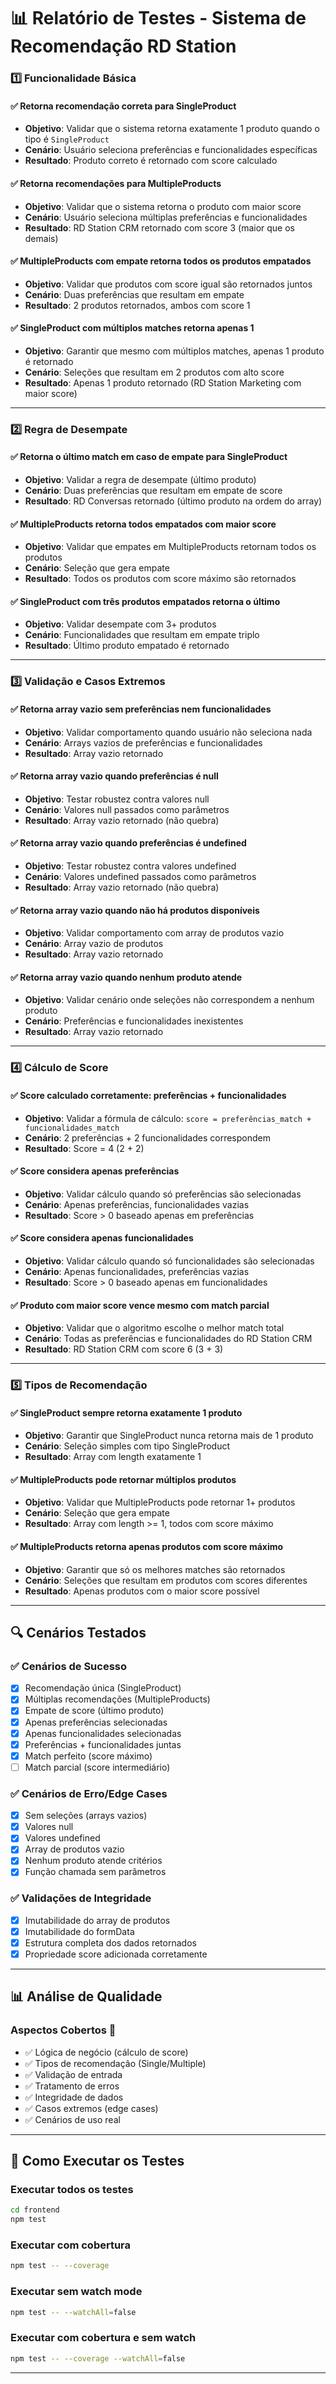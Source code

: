 # 📊 Relatório de Testes - Sistema de Recomendação RD Station

### 1️⃣ Funcionalidade Básica

#### ✅ Retorna recomendação correta para SingleProduct

- **Objetivo**: Validar que o sistema retorna exatamente 1 produto quando o tipo é `SingleProduct`
- **Cenário**: Usuário seleciona preferências e funcionalidades específicas
- **Resultado**: Produto correto é retornado com score calculado

#### ✅ Retorna recomendações para MultipleProducts

- **Objetivo**: Validar que o sistema retorna o produto com maior score
- **Cenário**: Usuário seleciona múltiplas preferências e funcionalidades
- **Resultado**: RD Station CRM retornado com score 3 (maior que os demais)

#### ✅ MultipleProducts com empate retorna todos os produtos empatados

- **Objetivo**: Validar que produtos com score igual são retornados juntos
- **Cenário**: Duas preferências que resultam em empate
- **Resultado**: 2 produtos retornados, ambos com score 1

#### ✅ SingleProduct com múltiplos matches retorna apenas 1

- **Objetivo**: Garantir que mesmo com múltiplos matches, apenas 1 produto é retornado
- **Cenário**: Seleções que resultam em 2 produtos com alto score
- **Resultado**: Apenas 1 produto retornado (RD Station Marketing com maior score)

---

### 2️⃣ Regra de Desempate

#### ✅ Retorna o último match em caso de empate para SingleProduct

- **Objetivo**: Validar a regra de desempate (último produto)
- **Cenário**: Duas preferências que resultam em empate de score
- **Resultado**: RD Conversas retornado (último produto na ordem do array)

#### ✅ MultipleProducts retorna todos empatados com maior score

- **Objetivo**: Validar que empates em MultipleProducts retornam todos os produtos
- **Cenário**: Seleção que gera empate
- **Resultado**: Todos os produtos com score máximo são retornados

#### ✅ SingleProduct com três produtos empatados retorna o último

- **Objetivo**: Validar desempate com 3+ produtos
- **Cenário**: Funcionalidades que resultam em empate triplo
- **Resultado**: Último produto empatado é retornado

---

### 3️⃣ Validação e Casos Extremos

#### ✅ Retorna array vazio sem preferências nem funcionalidades

- **Objetivo**: Validar comportamento quando usuário não seleciona nada
- **Cenário**: Arrays vazios de preferências e funcionalidades
- **Resultado**: Array vazio retornado

#### ✅ Retorna array vazio quando preferências é null

- **Objetivo**: Testar robustez contra valores null
- **Cenário**: Valores null passados como parâmetros
- **Resultado**: Array vazio retornado (não quebra)

#### ✅ Retorna array vazio quando preferências é undefined

- **Objetivo**: Testar robustez contra valores undefined
- **Cenário**: Valores undefined passados como parâmetros
- **Resultado**: Array vazio retornado (não quebra)

#### ✅ Retorna array vazio quando não há produtos disponíveis

- **Objetivo**: Validar comportamento com array de produtos vazio
- **Cenário**: Array vazio de produtos
- **Resultado**: Array vazio retornado

#### ✅ Retorna array vazio quando nenhum produto atende

- **Objetivo**: Validar cenário onde seleções não correspondem a nenhum produto
- **Cenário**: Preferências e funcionalidades inexistentes
- **Resultado**: Array vazio retornado

---

### 4️⃣ Cálculo de Score

#### ✅ Score calculado corretamente: preferências + funcionalidades

- **Objetivo**: Validar a fórmula de cálculo: `score = preferências_match + funcionalidades_match`
- **Cenário**: 2 preferências + 2 funcionalidades correspondem
- **Resultado**: Score = 4 (2 + 2)

#### ✅ Score considera apenas preferências

- **Objetivo**: Validar cálculo quando só preferências são selecionadas
- **Cenário**: Apenas preferências, funcionalidades vazias
- **Resultado**: Score > 0 baseado apenas em preferências

#### ✅ Score considera apenas funcionalidades

- **Objetivo**: Validar cálculo quando só funcionalidades são selecionadas
- **Cenário**: Apenas funcionalidades, preferências vazias
- **Resultado**: Score > 0 baseado apenas em funcionalidades

#### ✅ Produto com maior score vence mesmo com match parcial

- **Objetivo**: Validar que o algoritmo escolhe o melhor match total
- **Cenário**: Todas as preferências e funcionalidades do RD Station CRM
- **Resultado**: RD Station CRM com score 6 (3 + 3)

---

### 5️⃣ Tipos de Recomendação

#### ✅ SingleProduct sempre retorna exatamente 1 produto

- **Objetivo**: Garantir que SingleProduct nunca retorna mais de 1 produto
- **Cenário**: Seleção simples com tipo SingleProduct
- **Resultado**: Array com length exatamente 1

#### ✅ MultipleProducts pode retornar múltiplos produtos

- **Objetivo**: Validar que MultipleProducts pode retornar 1+ produtos
- **Cenário**: Seleção que gera empate
- **Resultado**: Array com length >= 1, todos com score máximo

#### ✅ MultipleProducts retorna apenas produtos com score máximo

- **Objetivo**: Garantir que só os melhores matches são retornados
- **Cenário**: Seleções que resultam em produtos com scores diferentes
- **Resultado**: Apenas produtos com o maior score possível

---

## 🔍 Cenários Testados

### ✅ Cenários de Sucesso

- [x] Recomendação única (SingleProduct)
- [x] Múltiplas recomendações (MultipleProducts)
- [x] Empate de score (último produto)
- [x] Apenas preferências selecionadas
- [x] Apenas funcionalidades selecionadas
- [x] Preferências + funcionalidades juntas
- [x] Match perfeito (score máximo)
- [ ] Match parcial (score intermediário)

### ✅ Cenários de Erro/Edge Cases

- [x] Sem seleções (arrays vazios)
- [x] Valores null
- [x] Valores undefined
- [x] Array de produtos vazio
- [x] Nenhum produto atende critérios
- [x] Função chamada sem parâmetros

### ✅ Validações de Integridade

- [x] Imutabilidade do array de produtos
- [x] Imutabilidade do formData
- [x] Estrutura completa dos dados retornados
- [x] Propriedade score adicionada corretamente

---

## 📊 Análise de Qualidade

### Aspectos Cobertos 🎯

- ✅ Lógica de negócio (cálculo de score)
- ✅ Tipos de recomendação (Single/Multiple)
- ✅ Validação de entrada
- ✅ Tratamento de erros
- ✅ Integridade de dados
- ✅ Casos extremos (edge cases)
- ✅ Cenários de uso real

---

## 🚀 Como Executar os Testes

### Executar todos os testes

```bash
cd frontend
npm test
```

### Executar com cobertura

```bash
npm test -- --coverage
```

### Executar sem watch mode

```bash
npm test -- --watchAll=false
```

### Executar com cobertura e sem watch

```bash
npm test -- --coverage --watchAll=false
```

---
